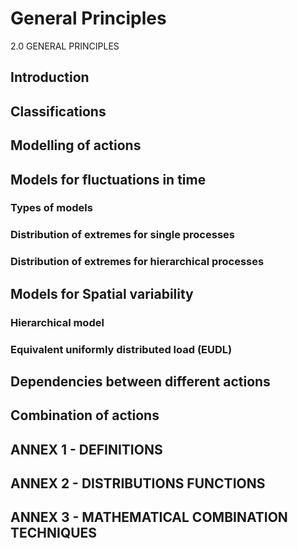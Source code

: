 # General Principles
2.0 GENERAL PRINCIPLES

## Introduction
## Classifications
## Modelling of actions
## Models for fluctuations in time
### Types of models
### Distribution of extremes for single processes
### Distribution of extremes for hierarchical processes
## Models for Spatial variability
### Hierarchical model
### Equivalent uniformly distributed load (EUDL)
## Dependencies between different actions
## Combination of actions

## ANNEX 1 - DEFINITIONS
## ANNEX 2 - DISTRIBUTIONS FUNCTIONS
## ANNEX 3 - MATHEMATICAL COMBINATION TECHNIQUES

